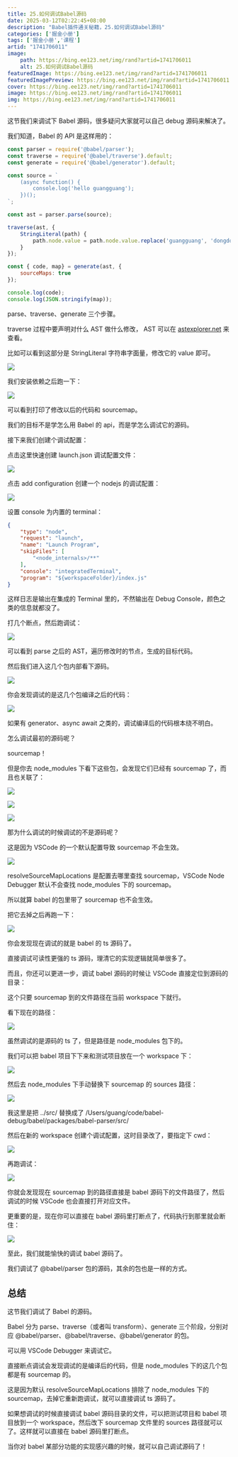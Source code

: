 ```yaml
---
title: 25.如何调试Babel源码
date: 2025-03-12T02:22:45+08:00
description: "Babel插件通关秘籍，25.如何调试Babel源码"
categories: ['掘金小册']
tags: ['掘金小册','课程']
artid: "1741706011"
image:
    path: https://bing.ee123.net/img/rand?artid=1741706011
    alt: 25.如何调试Babel源码
featuredImage: https://bing.ee123.net/img/rand?artid=1741706011
featuredImagePreview: https://bing.ee123.net/img/rand?artid=1741706011
cover: https://bing.ee123.net/img/rand?artid=1741706011
image: https://bing.ee123.net/img/rand?artid=1741706011
img: https://bing.ee123.net/img/rand?artid=1741706011
---
```


这节我们来调试下 Babel 源码，很多疑问大家就可以自己 debug 源码来解决了。

我们知道，Babel 的 API 是这样用的：

```javascript
const parser = require('@babel/parser');
const traverse = require('@babel/traverse').default;
const generate = require('@babel/generator').default;

const source = `
    (async function() {
        console.log('hello guangguang');
    })();
`;

const ast = parser.parse(source);

traverse(ast, {
    StringLiteral(path) {
        path.node.value = path.node.value.replace('guangguang', 'dongdong')
    }
});

const { code, map} = generate(ast, {
    sourceMaps: true
});

console.log(code);
console.log(JSON.stringify(map));
```

parse、traverse、generate 三个步骤。

traverse 过程中要声明对什么 AST 做什么修改， AST 可以在 [astexplorer.net](https://www.astexplorer.net/#/gist/228d4ae6991065e13d9efe353ade9e6c/2772707aa4a88cf45ffa2a5cf24ad4db8bca1451) 来查看。

比如可以看到这部分是 StringLiteral 字符串字面量，修改它的 value 即可。

![](https://p1-juejin.byteimg.com/tos-cn-i-k3u1fbpfcp/c39dd8b87cfc47da9bad5cf7d0c45261~tplv-k3u1fbpfcp-watermark.image?)

我们安装依赖之后跑一下：

![](https://p6-juejin.byteimg.com/tos-cn-i-k3u1fbpfcp/ccb5ac952ed44bd1aad1a76ba0d6a791~tplv-k3u1fbpfcp-watermark.image?)

可以看到打印了修改以后的代码和 sourcemap。

我们的目标不是学怎么用 Babel 的 api，而是学怎么调试它的源码。

接下来我们创建个调试配置：

点击这里快速创建 launch.json 调试配置文件：

![](https://p3-juejin.byteimg.com/tos-cn-i-k3u1fbpfcp/75d6a18ae1574d408da2a290214d962b~tplv-k3u1fbpfcp-watermark.image?)

点击 add configuration 创建一个 nodejs 的调试配置：

![](https://p6-juejin.byteimg.com/tos-cn-i-k3u1fbpfcp/15c4da670fb843748bbc934ea8f5eeb6~tplv-k3u1fbpfcp-watermark.image?)

设置 console 为内置的 terminal：

```json
{
    "type": "node",
    "request": "launch",
    "name": "Launch Program",
    "skipFiles": [
        "<node_internals>/**"
    ],
    "console": "integratedTerminal",
    "program": "${workspaceFolder}/index.js"
}
```

这样日志是输出在集成的 Terminal 里的，不然输出在 Debug Console，颜色之类的信息就都没了。

打几个断点，然后跑调试：

![](https://p1-juejin.byteimg.com/tos-cn-i-k3u1fbpfcp/378726d9d47a4eea9b7d514ce22a9e68~tplv-k3u1fbpfcp-watermark.image?)

可以看到 parse 之后的 AST，遍历修改时的节点，生成的目标代码。

然后我们进入这几个包内部看下源码。

![](https://p9-juejin.byteimg.com/tos-cn-i-k3u1fbpfcp/1eb3afe71f534b788b66d3c30efd52f1~tplv-k3u1fbpfcp-watermark.image?)

你会发现调试的是这几个包编译之后的代码：

![](https://p9-juejin.byteimg.com/tos-cn-i-k3u1fbpfcp/cff02ac534e64fdf979a036de3dbcc0c~tplv-k3u1fbpfcp-watermark.image?)

如果有 generator、async await 之类的，调试编译后的代码根本绕不明白。

怎么调试最初的源码呢？

sourcemap！

但是你去 node_modules 下看下这些包，会发现它们已经有 sourcemap 了，而且也关联了：

![](https://p1-juejin.byteimg.com/tos-cn-i-k3u1fbpfcp/17d4f913b3de455c8bf5899c35c2f1eb~tplv-k3u1fbpfcp-watermark.image?)

![](https://p3-juejin.byteimg.com/tos-cn-i-k3u1fbpfcp/edb41a15ed714aa99e9fcd0b0fd4294f~tplv-k3u1fbpfcp-watermark.image?)

![](https://p1-juejin.byteimg.com/tos-cn-i-k3u1fbpfcp/ff2d5bb6a33c417e8576df540edc0f84~tplv-k3u1fbpfcp-watermark.image?)

那为什么调试的时候调试的不是源码呢？

这是因为 VSCode 的一个默认配置导致 sourcemap 不会生效。

![](https://p3-juejin.byteimg.com/tos-cn-i-k3u1fbpfcp/07d47f246ddf476e981d6f76bc08076a~tplv-k3u1fbpfcp-watermark.image?)

resolveSourceMapLocations 是配置去哪里查找 sourcemap，VSCode Node Debugger 默认不会查找 node_modules 下的 sourcemap。

所以就算 babel 的包里带了 sourcemap 也不会生效。

把它去掉之后再跑一下：

![](https://p6-juejin.byteimg.com/tos-cn-i-k3u1fbpfcp/436c7e76571947719616b656b5b925b3~tplv-k3u1fbpfcp-watermark.image?)

你会发现现在调试的就是 babel 的 ts 源码了。

直接调试可读性更强的 ts 源码，理清它的实现逻辑就简单很多了。

而且，你还可以更进一步，调试 babel 源码的时候让 VSCode 直接定位到源码的目录：

这个只要 sourcemap 到的文件路径在当前 workspace 下就行。

看下现在的路径：

![](https://p3-juejin.byteimg.com/tos-cn-i-k3u1fbpfcp/f34ecdfeea6c4bfe9514aec04b5c7cd2~tplv-k3u1fbpfcp-watermark.image?)

虽然调试的是源码的 ts 了，但是路径是 node_modules 包下的。

我们可以把 babel 项目下下来和测试项目放在一个 workspace 下：

![](https://p6-juejin.byteimg.com/tos-cn-i-k3u1fbpfcp/6c7090cd9398422aa1ffe2c4cbe39a78~tplv-k3u1fbpfcp-watermark.image?)

然后去 node_modules 下手动替换下 sourcemap 的 sources 路径：

![](https://p6-juejin.byteimg.com/tos-cn-i-k3u1fbpfcp/316475c535cf4fc3b3dfdf1b23eca957~tplv-k3u1fbpfcp-watermark.image?)

我这里是把 ../src/ 替换成了 /Users/guang/code/babel-debug/babel/packages/babel-parser/src/

然后在新的 workspace 创建个调试配置，这时目录改了，要指定下 cwd：

![](https://p1-juejin.byteimg.com/tos-cn-i-k3u1fbpfcp/635e3ce236874711a1efcca75a072076~tplv-k3u1fbpfcp-watermark.image?)

再跑调试：

![](https://p1-juejin.byteimg.com/tos-cn-i-k3u1fbpfcp/8171019cb7eb442f889b99d4e8c16c97~tplv-k3u1fbpfcp-watermark.image?)

你就会发现现在 sourcemap 到的路径直接是 babel 源码下的文件路径了，然后调试的时候 VSCode 也会直接打开对应文件。

更重要的是，现在你可以直接在 babel 源码里打断点了，代码执行到那里就会断住：

![](https://p1-juejin.byteimg.com/tos-cn-i-k3u1fbpfcp/76b8d282a9ee4d5f8fb5189b40e2a02e~tplv-k3u1fbpfcp-watermark.image?)

至此，我们就能愉快的调试 babel 源码了。

我们调试了 @babel/parser 包的源码，其余的包也是一样的方式。

## 总结

这节我们调试了 Babel 的源码。

Babel 分为 parse、traverse（或者叫 transform）、generate 三个阶段，分别对应 @babel/parser、@babel/traverse、@babel/generator 的包。

可以用 VSCode Debugger 来调试它。

直接断点调试会发现调试的是编译后的代码，但是 node_modules 下的这几个包都是有 sourcemap 的。

这是因为默认 resolveSourceMapLocations 排除了 node_modules 下的 sourcemap，去掉它重新跑调试，就可以直接调试 ts 源码了。

如果想调试的时候直接调试 babel 源码目录的文件，可以把测试项目和 babel 项目放到一个 workspace，然后改下 sourcemap 文件里的 sources 路径就可以了。这样就可以直接在 babel 源码里打断点。

当你对 babel 某部分功能的实现感兴趣的时候，就可以自己调试源码了！
